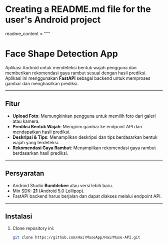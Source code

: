 # Creating a README.md file for the user's Android project

readme_content = """
# Face Shape Detection App

Aplikasi Android untuk mendeteksi bentuk wajah pengguna dan memberikan rekomendasi gaya rambut sesuai dengan hasil prediksi. Aplikasi ini menggunakan **FastAPI** sebagai backend untuk memproses gambar dan menghasilkan prediksi.

---

## **Fitur**
- **Upload Foto**: Memungkinkan pengguna untuk memilih foto dari galeri atau kamera.
- **Prediksi Bentuk Wajah**: Mengirim gambar ke endpoint API dan mendapatkan hasil prediksi.
- **Deskripsi & Tips**: Menampilkan deskripsi dan tips berdasarkan bentuk wajah yang terdeteksi.
- **Rekomendasi Gaya Rambut**: Menampilkan rekomendasi gaya rambut berdasarkan hasil prediksi.

---

## **Persyaratan**
- Android Studio **Bumblebee** atau versi lebih baru.
- Min SDK: **21** (Android 5.0 Lollipop).
- FastAPI backend harus berjalan dan dapat diakses melalui endpoint API.

---

## **Instalasi**
1. Clone repository ini:
   ```bash
   git clone https://github.com/HairMuseApp/HairMuse-API.git
